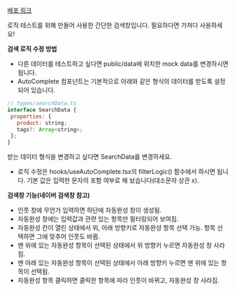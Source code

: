 [배포 링크](https://jolly-banach-dedde6.netlify.app/)

로직 테스트를 위해 만들어 사용한 간단한 검색창입니다. 필요하다면 가져다 사용하세요!

**검색 로직 수정 방법**
- 다른 데이터를 테스트하고 싶다면 public/data에 위치한 mock data를 변경하시면 됩니다. 
- AutoComplete 컴포넌트는 기본적으로 아래와 같은 형식의 데이터를 받도록 설정되어 있습니다.
 ```javascript
 // types/searchData.ts
interface SearchData {
  properties: {
    product: string;
    tags?: Array<string>;
  };
}
 ```
받는 데이터 형식을 변경하고 싶다면 SearchData를 변경하세요. 
 
- 로직 수정은 hooks/useAutoComplete.tsx의 filterLogic() 함수에서 하시면 됩니다. 기본 값은 입력한 문자의 포함 여부로 해 놨습니다(대소문자 상관 x). 

**검색창 기능(네이버 검색창 참고)**
- 인풋 창에 무언가 입력하면 하단에 자동완성 창이 생성됨.
- 자동완성 창에는 입력값과 관련 있는 항목만 필터링되어 보여짐.
- 자동완성 칸이 열린 상태에서 위, 아래 방향키로 자동완성 항목 선택 가능. 항목 선택하면 그에 맞추어 인풋도 바뀜.
- 맨 위에 있는 자동완성 항목이 선택된 상태에서 위 방향키 누르면 자동완성 창 사라짐.
- 맨 아래 있는 자동완성 항목이 선택된 상태에서 아래 방향키 누르면 맨 위에 있는 항목이 선택됨.
- 자동완성 항목 클릭하면 클릭한 항목에 따라 인풋이 바뀌고, 자동완성 창 사라짐.

